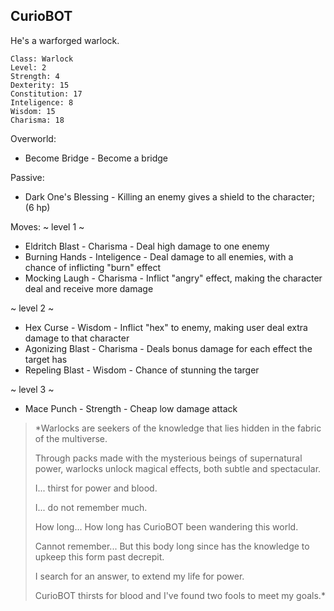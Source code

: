 ## CurioBOT

He's a warforged warlock. 



	Class: Warlock
	Level: 2
	Strength: 4
	Dexterity: 15
	Constitution: 17
	Inteligence: 8
	Wisdom: 15
	Charisma: 18	

Overworld:
* Become Bridge   - Become a bridge

Passive:
* Dark One's Blessing   - Killing an enemy gives a shield to the character; (6 hp)

Moves:
~ level 1 ~
* Eldritch Blast       - Charisma      - Deal high damage to one enemy
* Burning Hands    - Inteligence   - Deal damage to all enemies, with a chance of inflicting "burn" effect
* Mocking Laugh   - Charisma      - Inflict "angry" effect, making the character deal and receive more damage

~ level 2 ~
* Hex Curse            - Wisdom       - Inflict "hex" to enemy, making user deal extra damage to that character
* Agonizing Blast   - Charisma      - Deals bonus damage for each effect the target has
* Repeling Blast     - Wisdom        - Chance of stunning the targer

~ level 3 ~
* Mace Punch        - Strength       -  Cheap low damage attack


>*Warlocks are seekers of the knowledge that lies hidden in the fabric of the multiverse. 
>
>Through packs made with the mysterious beings of supernatural power, warlocks unlock magical effects, both subtle and spectacular.
>
>I... thirst for power and blood.
>
>I... do not remember much.
>
>How long... How long has CurioBOT been wandering this world.
>
>Cannot remember... But this body long since has the knowledge to upkeep this form past decrepit.
>
>I search for an answer, to extend my life for power.
>
>CurioBOT thirsts for blood and I've found two fools to meet my goals.*